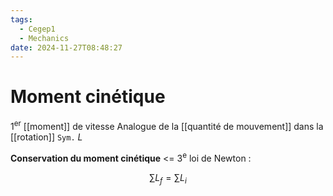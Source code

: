 ```yaml
---
tags:
  - Cegep1
  - Mechanics
date: 2024-11-27T08:48:27
---
```


# Moment cinétique

1<sup>er</sup> [[moment]] de vitesse
Analogue de la [[quantité de mouvement]] dans la [[rotation]]
`Sym.` $L$

**Conservation du moment cinétique** <= 3<sup>e</sup> loi de Newton :

$$
\sum L_f = \sum L_i
$$